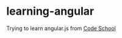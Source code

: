 # learning-angular
Trying to learn angular.js from [Code School](https://www.codeschool.com/courses/shaping-up-with-angular-js)
